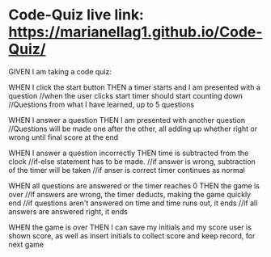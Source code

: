 # Code-Quiz live link: https://marianellag1.github.io/Code-Quiz/
GIVEN I am taking a code quiz:

WHEN I click the start button
THEN a timer starts and I am presented with a question
    //when the user clicks start timer should start counting down
    //Questions from what I have learned, up to 5 questions

WHEN I answer a question
THEN I am presented with another question
    //Questions will be made one after the other, all adding up whether right or wrong until final score at the end

WHEN I answer a question incorrectly
THEN time is subtracted from the clock
    //if-else statement has to be made.
    //if answer is wrong, subtraction of the timer will be taken
    //if anser is correct timer continues as normal


WHEN all questions are answered or the timer reaches 0
THEN the game is over
    //If answers are wrong, the timer deducts, making the game quickly end
    //if questions aren't answered on time and time runs out, it ends
    //if all answers are answered right, it ends

WHEN the game is over
THEN I can save my initials and my score 
    user is shown score, as well as insert initials to collect score and keep record, for next game

